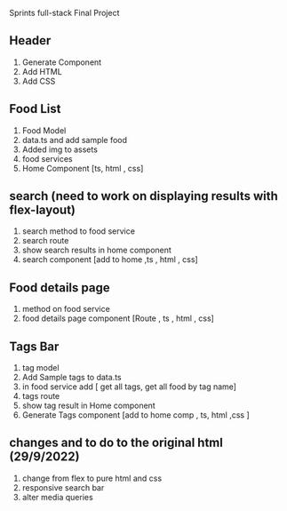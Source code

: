 Sprints full-stack Final Project

## Header

1. Generate Component
2. Add HTML
3. Add CSS

## Food List

1. Food Model
2. data.ts and add sample food
3. Added img to assets
4. food services
5. Home Component [ts, html , css]

## search (need to work on displaying results with flex-layout)

1. search method to food service
2. search route
3. show search results in home component
4. search component [add to home ,ts , html , css]

## Food details page

1. method on food service
2. food details page component [Route , ts , html , css]

## Tags Bar

1. tag model
2. Add Sample tags to data.ts
3. in food service add [ get all tags, get all food by tag name]
4. tags route
5. show tag result in Home component
6. Generate Tags component [add to home comp , ts, html ,css ]

## changes and to do to the original html (29/9/2022)

1. change from flex to pure html and css
2. responsive search bar
3. alter media queries
